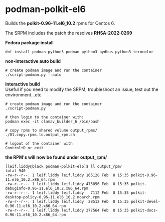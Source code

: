 # podman-polkit-el6

Builds the **polkit-0.96-11.el6_10.2** rpms for Centos 6.

The SRPM includes the patch the resolves **RHSA-2022:0269**

**Fedora package install**
```
dnf install podman python3-podman python3-pydbus python3-termcolor
```

**non-interactive auto build**
```
# create podman image and run the container
./script-podman.py --auto
```

**interactive build**  
Useful if you need to modify the SRPM, troubleshoot an issue, test out the environment...etc
```
# create podman image and run the container
./script-podman.py

# then login to the container with:
podman exec -it clamav_builder_6 /bin/bash

# copy rpms to shared volume output_rpms/
./01.copy.rpms.to.output_rpm.sh

# logout of the container with 
Control+D or exit
```

**the RPM's will now be found under output_rpm/**
```
[leif.liddy@black podman-polkit-el6]$ ll output_rpm/
total 940
-rw-r--r--. 1 leif.liddy leif.liddy 165128 Feb  8 15:35 polkit-0.96-11.el6_10.2.x86_64.rpm
-rw-r--r--. 1 leif.liddy leif.liddy 475856 Feb  8 15:35 polkit-debuginfo-0.96-11.el6_10.2.x86_64.rpm
-rw-r--r--. 1 leif.liddy leif.liddy   7112 Feb  8 15:35 polkit-desktop-policy-0.96-11.el6_10.2.noarch.rpm
-rw-r--r--. 1 leif.liddy leif.liddy  28512 Feb  8 15:35 polkit-devel-0.96-11.el6_10.2.x86_64.rpm
-rw-r--r--. 1 leif.liddy leif.liddy 277564 Feb  8 15:35 polkit-docs-0.96-11.el6_10.2.x86_64.rpm
```
